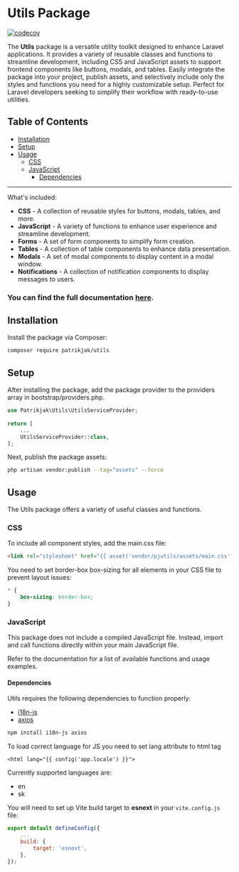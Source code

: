 # Utils Package

[![codecov](https://codecov.io/gh/patrikjak/utils/graph/badge.svg?token=NOL0Y1NB2S)](https://codecov.io/gh/patrikjak/utils)

The **Utils** package is a versatile utility toolkit designed to enhance Laravel applications. It provides a variety of reusable classes and functions to streamline development, including CSS and JavaScript assets to support frontend components like buttons, modals, and tables. Easily integrate the package into your project, publish assets, and selectively include only the styles and functions you need for a highly customizable setup. Perfect for Laravel developers seeking to simplify their workflow with ready-to-use utilities.

## Table of Contents

- [Installation](#installation)
- [Setup](#setup)
- [Usage](#usage)
    - [CSS](#css)
    - [JavaScript](#javascript)
        - [Dependencies](#dependencies)
---

What's included:
- **CSS** - A collection of reusable styles for buttons, modals, tables, and more.
- **JavaScript** - A variety of functions to enhance user experience and streamline development.
- **Forms** - A set of form components to simplify form creation.
- **Tables** - A collection of table components to enhance data presentation.
- **Modals** - A set of modal components to display content in a modal window.
- **Notifications** - A collection of notification components to display messages to users.

### You can find the full documentation [here](https://utils.patrikjakab.sk).

## Installation

Install the package via Composer:

```bash
composer require patrikjak/utils
```

## Setup
After installing the package, add the package provider to the providers array in bootstrap/providers.php.

```php
use Patrikjak\Utils\UtilsServiceProvider;
 
return [
    ...
    UtilsServiceProvider::class,
];
```

Next, publish the package assets:

```bash
php artisan vendor:publish --tag="assets" --force
```

## Usage
The Utils package offers a variety of useful classes and functions.

### CSS
To include all component styles, add the main.css file:
    
```html
<link rel="stylesheet" href="{{ asset('vendor/pjutils/assets/main.css') }}">
```

You need to set border-box box-sizing for all elements in your CSS file to prevent layout issues:

```css
* {
    box-sizing: border-box;
}
```

### JavaScript
This package does not include a compiled JavaScript file. Instead, import and call functions directly within your main JavaScript file.

Refer to the documentation for a list of available functions and usage examples.

#### Dependencies
Utils requires the following dependencies to function properly:

- [i18n-js](https://www.npmjs.com/package/i18n-js)
- [axios](https://www.npmjs.com/package/axios)

```bash
npm install i18n-js axios
```

To load correct language for JS you need to set lang attribute to html tag
    
```bladehtml
<html lang="{{ config('app.locale') }}">
```

Currently supported languages are:
- en
- sk

You will need to set up Vite build target to **esnext** in your `vite.config.js` file:

```javascript
export default defineConfig({
    ...
    build: {
        target: 'esnext',
    },
});
